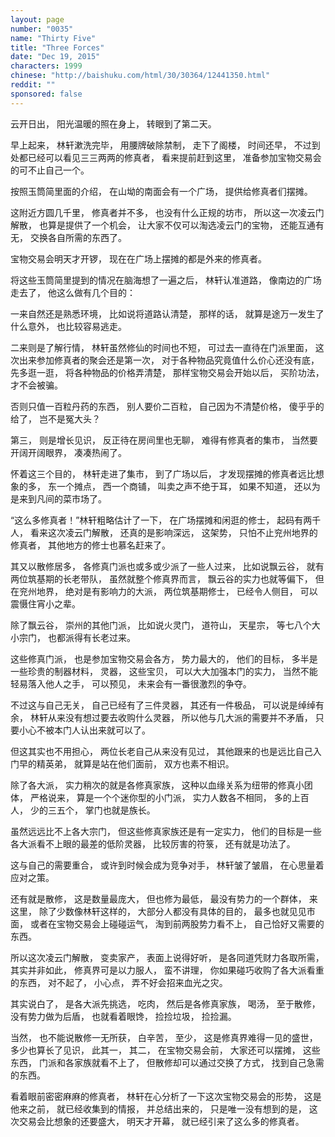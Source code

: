 ```yaml
---
layout: page
number: "0035"
name: "Thirty Five"
title: "Three Forces"
date: "Dec 19, 2015"
characters: 1999
chinese: "http://baishuku.com/html/30/30364/12441350.html"
reddit: ""
sponsored: false
---
```


云开日出，
阳光温暖的照在身上，
转眼到了第二天。

早上起来，
林轩漱洗完毕，
用腰牌破除禁制，
走下了阁楼，
时间还早，
不过到处都已经可以看见三三两两的修真者，
看来提前赶到这里，
准备参加宝物交易会的可不止自己一个。

按照玉筒简里面的介绍，
在山坳的南面会有一个广场，
提供给修真者们摆摊。

这附近方圆几千里，
修真者并不多，
也没有什么正规的坊市，
所以这一次凌云门解散，
也算是提供了一个机会，
让大家不仅可以淘选凌云门的宝物，
还能互通有无，
交换各自所需的东西了。

宝物交易会明天才开锣，
现在在广场上摆摊的都是外来的修真者。

将这些玉筒简里提到的情况在脑海想了一遍之后，
林轩认准道路，
像南边的广场走去了，
他这么做有几个目的：

一来自然还是熟悉环境，
比如说将道路认清楚，
那样的话，
就算是途万一发生了什么意外，
也比较容易逃走。

二来则是了解行情，
林轩虽然修仙的时间也不短，
可过去一直待在门派里面，
这次出来参加修真者的聚会还是第一次，
对于各种物品究竟值什么价心还没有底，
先多逛一逛，
将各种物品的价格弄清楚，
那样宝物交易会开始以后，
买阶功法，
才不会被骗。

否则只值一百粒丹药的东西，
别人要价二百粒，
自己因为不清楚价格，
傻乎乎的给了，
岂不是冤大头？

第三，
则是增长见识，
反正待在房间里也无聊，
难得有修真者的集市，
当然要开阔开阔眼界，
凑凑热闹了。

怀着这三个目的，
林轩走进了集市，
到了广场以后，
才发现摆摊的修真者远比想象的多，
东一个摊点，
西一个商铺，
叫卖之声不绝于耳，
如果不知道，
还以为是来到凡间的菜市场了。

“这么多修真者！”林轩粗略估计了一下，
在广场摆摊和闲逛的修士，
起码有两千人，
看来这次凌云门解散，
还真的是影响深远，
这架势，
只怕不止兖州地界的修真者，
其他地方的修士也慕名赶来了。

其又以散修居多，
各修真门派也或多或少派了一些人过来，
比如说飘云谷，
就有两位筑基期的长老带队，
虽然就整个修真界而言，
飘云谷的实力也就等偏下，
但在兖州地界，
绝对是有影响力的大派，
两位筑基期修士，
已经令人侧目，
可以震慑住宵小之辈。

除了飘云谷，
崇州的其他门派，
比如说火灵门，
道符山，
天星宗，
等七八个大小宗门，
也都派得有长老过来。

这些修真门派，
也是参加宝物交易会各方，
势力最大的，
他们的目标，
多半是一些珍贵的制器材料，
灵器，
这些宝贝，
可以大大加强本门的实力，
当然不能轻易落入他人之手，
可以预见，
未来会有一番很激烈的争夺。

不过这与自己无关，
自己已经有了三件灵器，
其还有一件极品，
可以说是绰绰有余，
林轩从来没有想过要去收购什么灵器，
所以他与几大派的需要并不矛盾，
只要小心不被本门人认出来就可以了。

但这其实也不用担心，
两位长老自己从来没有见过，
其他跟来的也是远比自己入门早的精英弟，
就算是站在他们面前，
双方也素不相识。

除了各大派，
实力稍次的就是各修真家族，
这种以血缘关系为纽带的修真小团体，
严格说来，
算是一个个迷你型的小门派，
实力人数各不相同，
多的上百人，
少的三五个，
掌门也就是族长。

虽然远远比不上各大宗门，
但这些修真家族还是有一定实力，
他们的目标是一些各大派看不上眼的最差的低阶灵器，
比较厉害的符箓，
还有就是功法了。

这与自己的需要重合，
或许到时候会成为竞争对手，
林轩皱了皱眉，
在心思量着应对之策。

还有就是散修，
这是数量最庞大，
但也修为最低，
最没有势力的一个群体，
来这里，
除了少数像林轩这样的，
大部分人都没有具体的目的，
最多也就见见市面，
或者在宝物交易会上碰碰运气，
淘到前两股势力看不上，
自己恰好又需要的东西。

所以这次凌云门解散，
变卖家产，
表面上说得好听，
是各同道凭财力各取所需，
其实并非如此，
修真界可是以力服人，
蛮不讲理，
你如果碰巧收购了各大派看重的东西，
对不起了，
小心点，
弄不好会招来血光之灾。

其实说白了，
是各大派先挑选，
吃肉，
然后是各修真家族，
喝汤，
至于散修，
没有势力做为后盾，
也就看着眼馋，
捡捡垃圾，
捡捡漏。

当然，
也不能说散修一无所获，
白辛苦，
至少，
这是修真界难得一见的盛世，
多少也算长了见识，
此其一，
其二，
在宝物交易会前，
大家还可以摆摊，
这些东西，
门派和各家族就看不上了，
但散修却可以通过交换了方式，
找到自己急需的东西。

看着眼前密密麻麻的修真者，
林轩在心分析了一下这次宝物交易会的形势，
这是他来之前，
就已经收集到的情报，
并总结出来的，
只是唯一没有想到的是，
这次交易会比想象的还要盛大，
明天才开幕，
就已经引来了这么多的修真者。
